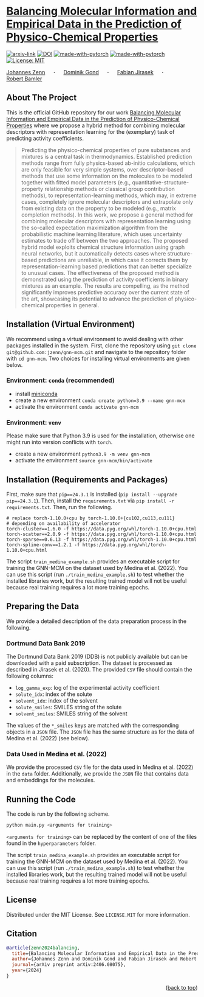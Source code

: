 # [Balancing Molecular Information and Empirical Data in the Prediction of Physico-Chemical Properties](http://arxiv.org/abs/2406.08075)
<div id="top"></div>

  [![arxiv-link](https://img.shields.io/badge/Paper-PDF-red?style=flat&logo=arXiv&logoColor=red)](http://arxiv.org/abs/2406.08075)
  [![DOI](https://zenodo.org/badge/DOI/10.5281/zenodo.11631566.svg)](https://doi.org/10.5281/zenodo.11631566)
  [![made-with-pytorch](https://img.shields.io/badge/Made%20with-PyTorch-brightgreen)](https://pytorch.org/)
  [![made-with-pytorch](https://img.shields.io/badge/Made%20with-PyTorch%A0Geometric-brightgreen)](https://pytorch.org/)
  [![License: MIT](https://img.shields.io/badge/License-MIT-yellow.svg)](https://opensource.org/licenses/MIT)

  <a href="https://jzenn.github.io" target="_blank">Johannes&nbsp;Zenn</a> &emsp; <b>&middot;</b> &emsp;
  <a href="https://mv.rptu.de/fgs/ltd/lehrstuhl/mitarbeiter/dominik-gond" target="_blank">Dominik&nbsp;Gond</a> &emsp; <b>&middot;</b> &emsp;
  <a href="https://mv.rptu.de/en/dpts/ltd/chair/staff/fabian-jirasek" target="_blank">Fabian&nbsp;Jirasek</a> &emsp; <b>&middot;</b> &emsp;
  <a href="https://robamler.github.io" target="_blank">Robert&nbsp;Bamler</a>



## About The Project
This is the official GitHub repository for our work [Balancing Molecular Information and Empirical Data in the Prediction of Physico-Chemical Properties](http://arxiv.org/abs/2406.08075) where we propose a hybrid method for combining molecular descriptors with representation learning for the (exemplary) task of predicting activity coefficients.

> Predicting the physico-chemical properties of pure substances and mixtures is a central task in thermodynamics. Established prediction methods range from fully physics-based ab-initio calculations, which are only feasible for very simple systems, over descriptor-based methods that use some information on the molecules to be modeled together with fitted model parameters (e.g., quantitative-structure-property relationship methods or classical group contribution methods), to representation-learning methods, which may, in extreme cases, completely ignore molecular descriptors and extrapolate only from existing data on the property to be modeled (e.g., matrix completion methods). In this work, we propose a general method for combining molecular descriptors with representation learning using the so-called expectation maximization algorithm from the probabilistic machine learning literature, which uses uncertainty estimates to trade off between the two approaches. The proposed hybrid model exploits chemical structure information using graph neural networks, but it automatically detects cases where structure-based predictions are unreliable, in which case it corrects them by representation-learning based predictions that can better specialize to unusual cases. The effectiveness of the proposed method is demonstrated using the prediction of activity coefficients in binary mixtures as an example. The results are compelling, as the method significantly improves predictive accuracy over the current state of the art, showcasing its potential to advance the prediction of physico-chemical properties in general.
> 


## Installation (Virtual Environment)

We recommend using a virtual environment to avoid dealing with other packages installed in the system.
First, clone the repository using `git clone git@github.com:jzenn/gnn-mcm.git` and navigate to the repository folder with `cd gnn-mcm`.
Two choices for installing virtual environments are given below.



### Environment: `conda` (recommended)
 
- install [miniconda](https://docs.conda.io/en/latest/miniconda.html)
- create a new environment `conda create python=3.9 --name gnn-mcm`
- activate the environment `conda activate gnn-mcm`


### Environment: `venv`

Please make sure that Python 3.9 is used for the installation, otherwise one might run into version conflicts with `torch`.

- create a new environment `python3.9 -m venv gnn-mcm`
- activate the environment `source gnn-mcm/bin/activate`


## Installation (Requirements and Packages)

First, make sure that `pip==24.3.1` is installed (`pip install --upgrade pip==24.3.1`).
Then, install the `requirements.txt` via `pip install -r requirements.txt`.
Then, run the following.
```
# replace torch-1.10.0+cpu by torch-1.10.0+{cu102,cu113,cu111}
# depending on availability of accelerator
torch-cluster==1.6.0 -f https://data.pyg.org/whl/torch-1.10.0+cpu.html
torch-scatter==2.0.9 -f https://data.pyg.org/whl/torch-1.10.0+cpu.html
torch-sparse==0.6.13 -f https://data.pyg.org/whl/torch-1.10.0+cpu.html
torch-spline-conv==1.2.1 -f https://data.pyg.org/whl/torch-1.10.0+cpu.html
```

The script `train_medina_example.sh` provides an executable script for training the
GNN-MCM on the dataset used by Medina et al. (2022).
You can use this script (run `./train_medina_example.sh`) to test whether the 
installed libraries work, but the resulting trained model will not be useful because
real training requires a lot more training epochs. 


## Preparing the Data

We provide a detailed description of the data preparation process in the following.


### Dortmund Data Bank 2019

The Dortmund Data Bank 2019 (DDB) is not publicly available but can be downloaded with 
a paid subscription.
The dataset is processed as described in Jirasek et al. (2020). 
The provided `CSV` file should contain the following columns:
- `log_gamma_exp`: log of the experimental activity coefficient
- `solute_idx`: index of the solute
- `solvent_idx`: index of the solvent
- `solute_smiles`: SMILES string of the solute
- `solvent_smiles`: SMILES string of the solvent

The values of the `*_smiles` keys are matched with the corresponding objects in a `JSON` file.
The `JSON` file has the same structure as for the data of Medina et al. (2022) (see below).


### Data Used in Medina et al. (2022)

We provide the processed `CSV` file for the data used in Medina et al. (2022) in the `data` folder.
Additionally, we provide the `JSON` file that contains data and embeddings for the molecules.


## Running the Code
 
The code is run by the following scheme.
```bash
python main.py <arguments for training>
```
`<arguments for training>` can be replaced by the content of one of the files found in the `hyperparameters` folder.

The script `train_medina_example.sh` provides an executable script for training the
GNN-MCM on the dataset used by Medina et al. (2022).
You can use this script (run `./train_medina_example.sh`) to test whether the 
installed libraries work, but the resulting trained model will not be useful because
real training requires a lot more training epochs.


## License
Distributed under the MIT License. See `LICENSE.MIT` for more information.


## Citation

```bibtex
@article{zenn2024balancing,
  title={Balancing Molecular Information and Empirical Data in the Prediction of Physico-Chemical Properties}, 
  author={Johannes Zenn and Dominik Gond and Fabian Jirasek and Robert Bamler},
  journal={arXiv preprint arXiv:2406.08075},
  year={2024}
}
```

<p align="right">(<a href="#top">back to top</a>)</p>
